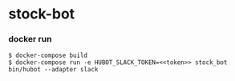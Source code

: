 # stock-bot

### docker run
```
$ docker-compose build
$ docker-compose run -e HUBOT_SLACK_TOKEN=<<token>> stock_bot bin/hubot --adapter slack
```